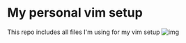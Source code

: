 # My personal vim setup
This repo includes all files I'm using for my vim setup
![img](http://xurv.org/images/vim.png)
